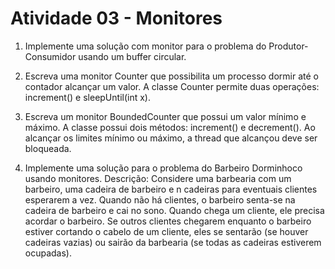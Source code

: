 # Atividade 03 - Monitores


1. Implemente uma solução com monitor para o problema do
Produtor-Consumidor usando um buffer circular.

2. Escreva uma monitor Counter que possibilita um processo
dormir até o contador alcançar um valor. A classe Counter
permite duas operações: increment() e sleepUntil(int x).

3. Escreva um monitor BoundedCounter que possui um valor
mı́nimo e máximo. A classe possui dois métodos: increment()
e decrement(). Ao alcançar os limites mı́nimo ou máximo, a
thread que alcançou deve ser bloqueada.

4. Implemente uma solução para o problema do Barbeiro
Dorminhoco usando monitores.
Descrição: Considere uma barbearia  com  um barbeiro,  uma  cadeira de barbeiro e n cadeiras para eventuais  clientes  esperarem  a  vez.  Quando  não  há  clientes,  o  barbeiro  senta-se  na cadeira  de  barbeiro  e  cai  no  sono.  Quando  chega  um  cliente,  ele  precisa  acordar  o barbeiro. Se outros clientes chegarem enquanto o barbeiro estiver cortando o cabelo de um cliente, eles se sentarão (se houver cadeiras vazias) ou sairão da barbearia (se todas as cadeiras estiverem ocupadas).
